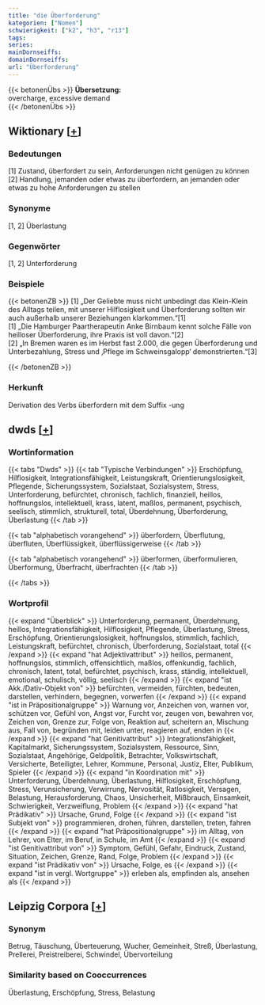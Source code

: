 ```yaml
---
title: "die Überforderung"
kategorien: ["Nomen"]
schwierigkeit: ["k2", "h3", "r13"]
tags:
series:
mainDornseiffs:
domainDornseiffs:
url: "Überforderung"
---
```


{{< betonenÜbs >}}
**Übersetzung:**  
overcharge, excessive demand  
{{< /betonenÜbs >}}

## Wiktionary [[+](https://de.wiktionary.org/wiki/Überforderung)]

### Bedeutungen
[1] Zustand, überfordert zu sein, Anforderungen nicht genügen zu können  
[2] Handlung, jemanden oder etwas zu überfordern, an jemanden oder etwas zu hohe Anforderungen zu stellen  

### Synonyme
[1, 2] Überlastung  

### Gegenwörter
[1, 2] Unterforderung  

### Beispiele
{{< betonenZB >}}
[1] „Der Geliebte muss nicht unbedingt das Klein-Klein des Alltags teilen, mit unserer Hilflosigkeit und Überforderung sollten wir auch außerhalb unserer Beziehungen klarkommen.“[1]  
[1] „Die Hamburger Paartherapeutin Anke Birnbaum kennt solche Fälle von heilloser Überforderung, ihre Praxis ist voll davon.“[2]  
[2] „In Bremen waren es im Herbst fast 2.000, die gegen Überforderung und Unterbezahlung, Stress und ‚Pflege im Schweinsgalopp‘ demonstrierten.“[3]  

{{< /betonenZB >}}
### Herkunft
Derivation des Verbs überfordern mit dem Suffix -ung  



## dwds [[+](https://www.dwds.de/wb/Überforderung)]

### Wortinformation
{{< tabs "Dwds" >}}
{{< tab "Typische Verbindungen" >}}
Erschöpfung, Hilflosigkeit, Integrationsfähigkeit, Leistungskraft, Orientierungslosigkeit, Pflegende, Sicherungssystem, Sozialstaat, Sozialsystem, Stress, Unterforderung, befürchtet, chronisch, fachlich, finanziell, heillos, hoffnungslos, intellektuell, krass, latent, maßlos, permanent, psychisch, seelisch, stimmlich, strukturell, total, Überdehnung, Überforderung, Überlastung
{{< /tab >}}

{{< tab "alphabetisch vorangehend" >}}
überfordern, Überflutung, überfluten, Überflüssigkeit, überflüssigerweise
{{< /tab >}}

{{< tab "alphabetisch vorangehend" >}}
überformen, überformulieren, Überformung, Überfracht, überfrachten
{{< /tab >}}

{{< /tabs >}}

### Wortprofil
{{< expand "Überblick" >}} Unterforderung, permanent, Überdehnung, heillos, Integrationsfähigkeit, Hilflosigkeit, Pflegende, Überlastung, Stress, Erschöpfung, Orientierungslosigkeit, hoffnungslos, stimmlich, fachlich, Leistungskraft, befürchtet, chronisch, Überforderung, Sozialstaat, total {{< /expand >}}
{{< expand "hat Adjektivattribut" >}} heillos, permanent, hoffnungslos, stimmlich, offensichtlich, maßlos, offenkundig, fachlich, chronisch, latent, total, befürchtet, psychisch, krass, ständig, intellektuell, emotional, schulisch, völlig, seelisch {{< /expand >}}
{{< expand "ist Akk./Dativ-Objekt von" >}} befürchten, vermeiden, fürchten, bedeuten, darstellen, verhindern, begegnen, vorwerfen {{< /expand >}}
{{< expand "ist in Präpositionalgruppe" >}} Warnung vor, Anzeichen von, warnen vor, schützen vor, Gefühl von, Angst vor, Furcht vor, zeugen von, bewahren vor, Zeichen von, Grenze zur, Folge von, Reaktion auf, scheitern an, Mischung aus, Fall von, begründen mit, leiden unter, reagieren auf, enden in {{< /expand >}}
{{< expand "hat Genitivattribut" >}} Integrationsfähigkeit, Kapitalmarkt, Sicherungssystem, Sozialsystem, Ressource, Sinn, Sozialstaat, Angehörige, Geldpolitik, Betrachter, Volkswirtschaft, Versicherte, Beteiligter, Lehrer, Kommune, Personal, Justiz, Elter, Publikum, Spieler {{< /expand >}}
{{< expand "in Koordination mit" >}} Unterforderung, Überdehnung, Überlastung, Hilflosigkeit, Erschöpfung, Stress, Verunsicherung, Verwirrung, Nervosität, Ratlosigkeit, Versagen, Belastung, Herausforderung, Chaos, Unsicherheit, Mißbrauch, Einsamkeit, Schwierigkeit, Verzweiflung, Problem {{< /expand >}}
{{< expand "hat Prädikativ" >}} Ursache, Grund, Folge {{< /expand >}}
{{< expand "ist Subjekt von" >}} programmieren, drohen, führen, darstellen, treten, fahren {{< /expand >}}
{{< expand "hat Präpositionalgruppe" >}} im Alltag, von Lehrer, von Elter, im Beruf, in Schule, im Amt {{< /expand >}}
{{< expand "ist Genitivattribut von" >}} Symptom, Gefühl, Gefahr, Eindruck, Zustand, Situation, Zeichen, Grenze, Rand, Folge, Problem {{< /expand >}}
{{< expand "ist Prädikativ von" >}} Ursache, Folge, es {{< /expand >}}
{{< expand "ist in vergl. Wortgruppe" >}} erleben als, empfinden als, ansehen als {{< /expand >}}

## Leipzig Corpora [[+](https://corpora.uni-leipzig.de/en/res?word=Überforderung&corpusId=deu_newscrawl-public_2018)]


### Synonym
Betrug, Täuschung, Überteuerung, Wucher, Gemeinheit, Streß, Überlastung, Prellerei, Preistreiberei, Schwindel, Übervorteilung


### Similarity based on Cooccurrences
Überlastung, Erschöpfung, Stress, Belastung

